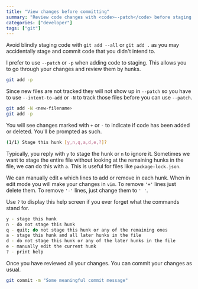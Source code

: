 ```yaml
---
title: "View changes before committing"
summary: "Review code changes with <code>--patch</code> before staging and committing"
categories: ["developer"]
tags: ["git"]
---
```


Avoid blindly staging code with `git add --all` or `git add .` as you may accidentally stage and commit code that you didn't intend to.

I prefer to use `--patch` or `-p` when adding code to staging. This allows you to go through your changes and review them by hunks.

```bash
git add -p
```

Since new files are not tracked they will not show up in `--patch` so you have to use `--intent-to-add` or `-N` to track those files before you can use `--patch`.

```bash
git add -N <new-filename>
git add -p
```

You will see changes marked with `+` or `-` to indicate if code has been added or deleted. You'll be prompted as such.

```bash
(1/1) Stage this hunk [y,n,q,a,d,e,?]?
```

Typically, you reply with `y` to stage the hunk or `n` to ignore it. Sometimes we want to stage the entire file without looking at the remaining hunks in the file, we can do this with `a`. This is useful for files like `package-lock.json`.

We can manually edit `e` which lines to add or remove in each hunk. When in edit mode you will make your changes in `vim`. To remove `'+'` lines just delete them. To remove `'-'` lines, just change them to `' '`.

Use `?` to display this help screen if you ever forget what the commands stand for.

```bash
y - stage this hunk
n - do not stage this hunk
q - quit; do not stage this hunk or any of the remaining ones
a - stage this hunk and all later hunks in the file
d - do not stage this hunk or any of the later hunks in the file
e - manually edit the current hunk
? - print help
```

Once you have reviewed all your changes. You can commit your changes as usual.

```bash
git commit -m "Some meaningful commit message"
```
